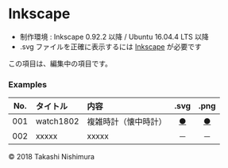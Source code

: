 # Inkscape

* 制作環境 : Inkscape 0.92.2 以降 / Ubuntu 16.04.4 LTS 以降
* .svg ファイルを正確に表示するには [Inkscape](https://inkscape.org/ja/) が必要です

この項目は、編集中の項目です。

### <b>Examples</b>

|No.|タイトル|内容|.svg|.png|
|:--:|:--|:--|:--:|:--:|
|001|watch1802|複雑時計（懐中時計）|[●](https://takashinishimura.github.io/Inkscape/svg/watch1802.svg)|[●](https://takashinishimura.github.io/Inkscape/png/watch1802.png)|
|002|xxxxx|xxxxx|－|－|

© 2018 Takashi Nishimura
